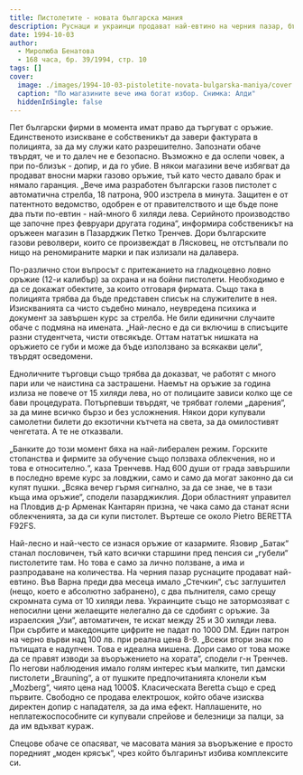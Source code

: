 ```yaml
---
title: Пистолетите - новата българска мания
description: Руснаци и украинци продават най-евтино на черния пазар, българи разработват нов газов пищов
date: 1994-10-03
author:
  - Миролюба Бенатова
  - 168 часа, бр. 39/1994, стр. 10
tags: []
cover:
  image: ./images/1994-10-03-pistoletite-novata-bulgarska-maniya/cover.webp
  caption: "По магазините вече има богат избор. Снимка: Алди"
  hiddenInSingle: false
---
```


Пет български фирми в момента имат право да търгуват с оръжие. Единственото изискване е собственикът да завери фактурата в полицията, за да му служи като разрешително. Запознати обаче твърдят, че и то далеч не е безопасно. Възможно е да ослепи човек, а при по-близък - допир, и да го убие. В някои магазини вече избягват да продават вносни марки газово оръжие, тъй като често давало брак и нямало гаранция. „Вече има разработен български газов пистолет с автоматична стрелба, 18 патрона, 900 изстрела в минута. Защитен е от патентното ведомство, одобрен е от правителството и ще бъде поне два пъти по-евтин - най-много 6 хиляди лева. Серийното производство ще  започне през февруари другата година“, информира собственикът на оръжеен магазин в Пазарджик Петко Тренчев. Дори българските газови револвери, които се произвеждат в Лясковец, не отстъпвали по нищо на реномираните марки и пак излизали на далавера.

По-различно стои въпросът с притежанието на гладкоцевно ловно оръжие (12-и калибър) за охрана и на бойни пистолети. Необходимо е да се докажат обектите, за които отговаря фирмата. Също така в полицията трябва да бъде представен списък на служителите в нея. Изискванията са чисто съдебно минало, неувредена психика и документ за завършен курс за стрелба. Не били единични случаите обаче с подмяна на имената. „Най-лесно е да си включиш в списъците разни студентчета, чисти отвсякъде. Оттам нататък нишката на оръжието се губи и може да бъде използвано за всякакви цели“, твърдят осведомени.

Едноличните търговци също трябва да доказват, че работят с много пари или че наистина са застрашени. Наемът на оръжие за година излиза не повече от 15 хиляди лева, но от полицаите зависи колко ще се бави процедурата. Потърпевши твърдят, че трябват големи „дарения“, за да мине всичко бързо и без усложнения. Някои дори купували самолетни билети до екзотични кътчета на света, за да омилостивят ченгетата. А те не отказвали.

„Банките до този момент бяха на най-либерален режим. Горските стопанства и фирмите за обучение също ползваха облекчения, но и това е относително.“, каза Тренчевв. Над 600 души от града завършили в последно време курс за ловджии, само и само да могат законно да си купят пушки. „Всяка вечер гърмя сигнално, за да се знае, че в тази къща има оръжие“, сподели пазарджиклия. Дори областният управител на Пловдив д-р Арменак Кантарян призна, че чака само да станат ясни облекченията, за да си купи пистолет. Въртеше се около Pietro BERETTA F92FS.

Най-лесно и най-често се изнася оръжие от казармите. Язовир „Батак“ станал пословичен, тъй като всички старшини пред пенсия си „губели“ пистолетите там. Но това е само за лично ползване, а има и разпродаване на количества. На черния пазар руснаците продават най-евтино. Във Варна преди два месеца имало „Стечкин“, със заглушител (нещо, което е абсолютно забранено), с два пълнителя, само срещу скромната сума от 10 хиляди лева. Украинците също не затормозяват с непосилни цени желаещите нелегално да се сдобият с оръжие. За израелския „Узи“, автоматичен, те искат между 25 и 30 хиляди лева. При сърбите и македонците цифрите не падат по 1000 DM. Един патрон на черно върви над 100 лв. при реална цена 8-9. „Всеки втори знак по пътищата е надупчен. Това е идеална мишена. Дори само от това може да се правят изводи за въоръжението на хората“, сподели г-н Тренчев. По негови наблюдения имало голям интерес към малките, тип дамски пистолети „Brauning“, а от пушките предпочитанията клонели към „Mozberg“, чиято цена над 1000$. Класическата Beretta също е сред първите. Свободно се продава електрошок, който обаче изисква директен допир с нападателя, за да има ефект. Наплашените, но неплатежоспособните си купували спрейове и белезници за палци, за да им вдъхват кураж.

Спецове обаче се опасяват, че масовата мания за въоръжение е просто поредният „моден крясък“, чрез който българинът избива комплексите си. 